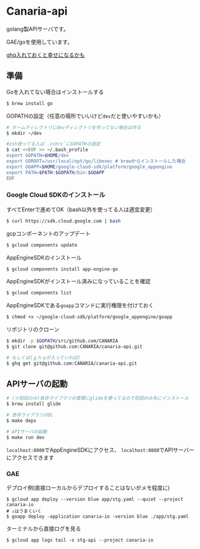 # Canaria-api

golang製APIサーバです。

GAE/goを使用しています。

[ghq入れておくと幸せになるかも](http://suzumi.hatenablog.com/entry/2016/10/27/130338)


## 準備

Goを入れてない場合はインストールする
```sh
$ brew install go
```

GOPATHの設定（任意の場所でいいけど`dev`だと使いやすいかも）
```sh
# ホームディレクトリにdevディレクトリを作ってない場合は作る
$ mkdir ~/dev

#zsh使ってる人は`.zshrc`にGOPATHの設定
$ cat <<EOF >> ~/.bash_profile
export GOPATH=$HOME/dev
export GOROOT=/usr/local/opt/go/libexec # brewからインストールした場合
export GOAPP=$HOME/google-cloud-sdk/platform/google_appengine
export PATH=$PATH:$GOPATH/bin:$GOAPP
EOF
```

### Google Cloud SDKのインストール
すべてEnterで進めてOK（bash以外を使ってる人は適宜変更）
```sh
$ curl https://sdk.cloud.google.com | bash
```

gcpコンポーネントのアップデート
```sh
$ gcloud components update
```

AppEngineSDKのインストール
```sh
$ gcloud components install app-engine-go
```

AppEngineSDKがインストール済みになっていることを確認
```sh
$ gcloud components list
```

AppEngineSDKである`goapp`コマンドに実行権限を付けておく
```sh
$ chmod +x ~/google-cloud-sdk/platform/google_appengine/goapp
```

リポジトリのクローン
```sh
$ mkdir -p $GOPATH/src/github.com/CANARIA
$ git clone git@github.com:CANARIA/canaria-api.git

# もしくは(ｇｈｑが入っていれば)
$ ghq get git@github.com:CANARIA/canaria-api.git
```

## APIサーバの起動

```sh
# (※初回のみ)依存ライブラリの管理にglideを使ってるので初回のみ先にインストール
$ brew install glide

# 依存ライブラリのDL
$ make deps

# APIサーバの起動
$ make run dev
```

`localhost:8000`でAppEngineSDKにアクセス、
`localhost:8080`でAPIサーバーにアクセスできます

### GAE

デプロイ例(直接ローカルからデプロイすることはないがメモ程度に)
```
$ gcloud app deploy --version blue app/stg.yaml --quiet --project canaria-io
# ↓はうまくいく
$ goapp deploy -application canaria-io -version blue ./app/stg.yaml
```

ターミナルから直接ログを見る
```
$ gcloud app logs tail -s stg-api --project canaria-io
```
